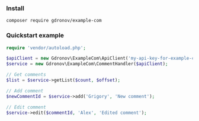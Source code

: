 ### Install

`composer require gdronov/example-com`


### Quickstart example

```php
require 'vendor/autoload.php';

$apiClient = new Gdronov\ExampleCom\ApiClient('my-api-key-for-example-com');
$service = new Gdronov\ExampleCom\CommentHandler($apiClient);

// Get comments
$list = $service->getList($count, $offset);

// Add comment
$newCommentId = $service->add('Grigory', 'New comment');

// Edit comment
$service->edit($commentId, 'Alex', 'Edited comment');
```
